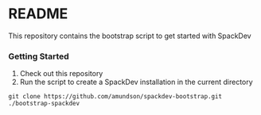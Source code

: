 # README #

This repository contains the bootstrap script to get started with SpackDev

### Getting Started ###

1. Check out this repository
1. Run the script to create a SpackDev installation in the current directory

```
git clone https://github.com/amundson/spackdev-bootstrap.git
./bootstrap-spackdev
```

